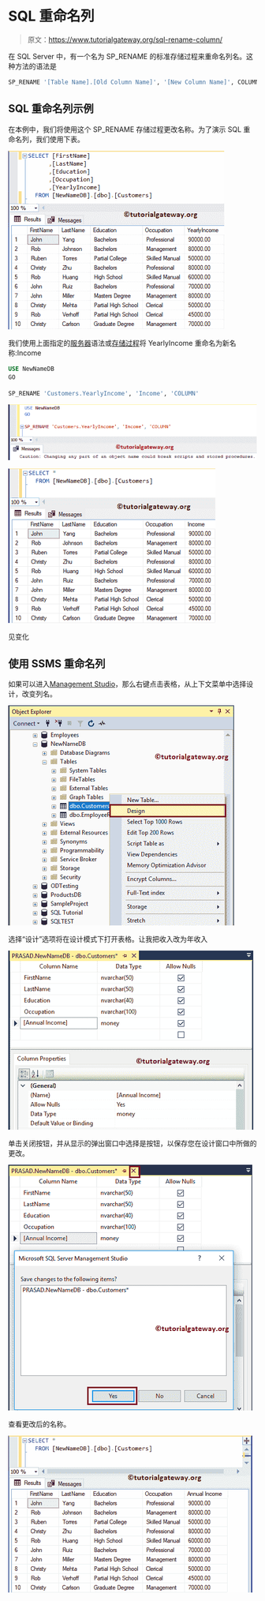 # SQL 重命名列

> 原文：<https://www.tutorialgateway.org/sql-rename-column/>

在 SQL Server 中，有一个名为 SP_RENAME 的标准存储过程来重命名列名。这种方法的语法是

```sql
SP_RENAME '[Table Name].[Old Column Name]', '[New Column Name]', COLUMN'
```

## SQL 重命名列示例

在本例中，我们将使用这个 SP_RENAME 存储过程更改名称。为了演示 SQL 重命名列，我们使用下表。

![SQL Rename Column 1](img/72034d7400e2943f521a9089fcbbd02f.png)

我们使用上面指定的[服务器](https://www.tutorialgateway.org/sql/)语法或[存储过程](https://www.tutorialgateway.org/stored-procedures-in-sql/)将 YearlyIncome 重命名为新名称:Income

```sql
USE NewNameDB
GO

SP_RENAME 'Customers.YearlyIncome', 'Income', 'COLUMN'
```

![SQL Rename Column 2](img/63cc6a354ce733635275b3925cda05dc.png)

![SQL Rename Column 3](img/905ae661da5d12873ec9d89385386d1d.png)

见变化

## 使用 SSMS 重命名列

如果可以进入[Management Studio](https://www.tutorialgateway.org/sql-server-management-studio/)，那么右键点击表格，从上下文菜单中选择设计，改变列名。

![SQL Rename Column 4](img/28e9673c921ec04e363f3ac9b90861b3.png)

选择“设计”选项将在设计模式下打开表格。让我把收入改为年收入

![SQL Rename Column 6](img/40816fd237d76e49ab33d1f46a2df149.png)

单击关闭按钮，并从显示的弹出窗口中选择是按钮，以保存您在设计窗口中所做的更改。

![SQL Rename Column 7](img/1caf5cbba945ea7a6c5ea150d9e4b639.png)

查看更改后的名称。

![SQL Rename Column 8](img/4f381acf5fee4ad2c2c800d1f40b9676.png)